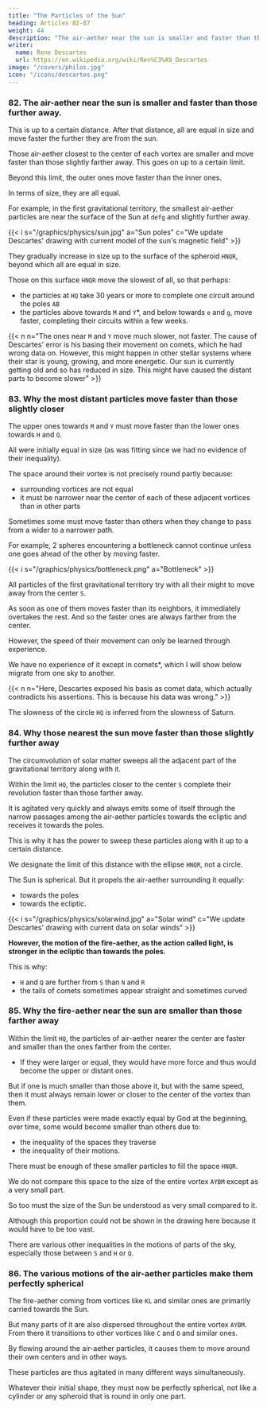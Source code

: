 ```yaml
---
title: "The Particles of the Sun"
heading: Articles 82-87
weight: 44
description: "The air-aether near the sun is smaller and faster than those further away"
writer:
  name: Rene Descartes
  url: https://en.wikipedia.org/wiki/Ren%C3%A9_Descartes
image: "/covers/philos.jpg"
icon: "/icons/descartes.png"
---
```



### 82. The air-aether near the sun is smaller and faster than those further away.

This is up to a certain distance. After that distance, all are equal in size and move faster the further they are from the sun.

Those air-aether closest to the center of each vortex are smaller and move faster than those slightly farther away. This goes on up to a certain limit.

Beyond this limit, the outer ones move faster than the inner ones. 

In terms of size, they are all equal.

<!-- sky -->
For example, in the first gravitational territory, the smallest air-aether particles are near the surface of the Sun at `defg` and slightly further away.

 <!-- [white, green, and purple, 'field' lines]. -->

{{< i s="/graphics/physics/sun.jpg" a="Sun poles" c="We update Descartes' drawing with current model of the sun's magnetic field" >}}

They gradually increase in size up to the surface of the spheroid `HNQR`, beyond which all are equal in size. 

Those on this surface `HNQR` move the slowest of all, so that perhaps:
- the particles at `HQ` take 30 years or more to complete one circuit around the poles `AB`
- the particles above towards `M` and `Y`*, and below towards `e` and `g`, move faster, completing their circuits within a few weeks.


{{< n n="The ones near `M` and `Y` move much slower, not faster. The cause of Descartes' error is his basing their movement on comets, which he had wrong data on. However, this might happen in other stellar systems where their star is young, growing, and more energetic. Our sun is currently getting old and so has reduced in size. This might have caused the distant parts to become slower" >}}


### 83. Why the most distant particles move faster than those slightly closer

The upper ones towards `M` and `Y` must move faster than the lower ones towards `H` and `Q`. 

All were initially equal in size (as was fitting since we had no evidence of their inequality).

<!-- The space in which they are circularly moved like in a  -->

The space around their vortex is not precisely round partly because:
- surrounding vortices are not equal
- it must be narrower near the center of each of these adjacent vortices than in other parts

Sometimes some must move faster than others when they change to pass from a wider to a narrower path. 

For example, 2 spheres encountering a bottleneck cannot continue unless one goes ahead of the other by moving faster.

<!-- between points `A` and `B` cannot pass between two closer points `C` and `D` unless one precedes the other. -->

{{< i s="/graphics/physics/bottleneck.png" a="Bottleneck" >}}


All particles of the first gravitational territory try with all their might to move away from the center `S`.

As soon as one of them moves faster than its neighbors, it immediately overtakes the rest. And so the faster ones are always farther from the center. 

 <!-- recedes more from that center, and thus it is always the upper ones that move faster.  -->

However, the speed of their movement can only be learned through experience. 

We have no experience of it except in comets*, which I will show below migrate from one sky to another.

{{< n n="Here, Descartes exposed his basis as comet data, which actually contradicts his assertions. This is because his data was wrong." >}}

The slowness of the circle `HQ` is inferred from the slowness of Saturn.

<!-- , which I will demonstrate is within or below it. -->


### 84. Why those nearest the sun move faster than those slightly further away

<!-- sky -->
The circumvolution of solar matter sweeps all the adjacent part of the gravitational territory along with it.

Within the limit `HQ`, the particles closer to the center `S` complete their revolution faster than those farther away. 

It is agitated very quickly and always emits some of itself through the narrow passages among the air-aether particles towards the ecliptic and receives it towards the poles.

This is why it has the power to sweep these particles along with it up to a certain distance. 

We designate the limit of this distance with the ellipse `HNQR`, not a circle. 

The Sun is spherical. But it propels the air-aether surrounding it equally:
- towards the poles
- towards the ecliptic.

{{< i s="/graphics/physics/solarwind.jpg" a="Solar wind" c="We update Descartes' drawing with current data on solar winds" >}}

<!-- in that action in which we said its light consists, the same cannot be understood of this other action, by which it sweeps the sky's matter along with it in orbit because it depends solely on its circular motion around its axis. -->

**However, the motion of the fire-aether, as the action called light, is stronger in the ecliptic than towards the poles.** 

This is why:
- `H` and `Q` are further from `S` than `N` and `R`
- the tails of comets sometimes appear straight and sometimes curved


### 85. Why the fire-aether near the sun are smaller than those farther away

<!-- celestial matter lower upper ones-->
Within the limit `HQ`, the particles of air-aether nearer the center are faster and smaller than the ones farther from the center. 
- If they were larger or equal, they would have more force and thus would become the upper or distant ones. 

But if one is much smaller than those above it, but with the same speed, then it must always remain lower or closer to the center of the vortex than them.

 <!-- so that it is more surpassed in size than it surpasses them in speed,  -->


Even if these particles were made exactly equal by God at the beginning, over time, some would become smaller than others due to:
- the inequality of the spaces they traverse 
- the inequality of their motions.

 <!-- arising from that, that some would not , -->

There must be enough of these smaller particles to fill the space `HNQR`. 

We do not compare this space to the size of the entire vortex `AYBM` except as a very small part.

So too must the size of the Sun be understood as very small compared to it.

Although this proportion could not be shown in the drawing here because it would have to be too vast.

There are various other inequalities in the motions of parts of the sky, especially those between `S` and `H` or `Q`.



### 86. The various motions of the air-aether particles make them perfectly spherical

The fire-aether coming from vortices like `KL` and similar ones are primarily carried towards the Sun. 

But many parts of it are also dispersed throughout the entire vortex `AYBM`. From there it transitions to other vortices like `C` and `O` and similar ones. 

By flowing around the air-aether particles, it causes them to move around their own centers and in other ways. 

These particles are thus agitated in many different ways simultaneously.

Whatever their initial shape, they must now be perfectly spherical, not like a cylinder or any spheroid that is round in only one part.
